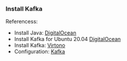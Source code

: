 ### Install Kafka
Referencess:
* Install Java: [DigitalOcean](https://www.digitalocean.com/community/tutorials/how-to-install-java-with-apt-on-ubuntu-22-04)
* Install Kafka for Ubuntu 20.04 [DigitalOcean](https://www.digitalocean.com/community/tutorials/how-to-install-apache-kafka-on-ubuntu-20-04)
* Install Kafka: [Virtono]( https://www.virtono.com/community/tutorial-how-to/how-to-install-apache-kafka-on-ubuntu-22-04/)
* Configuration: [Kafka](https://kafka.apache.org/documentation/)
